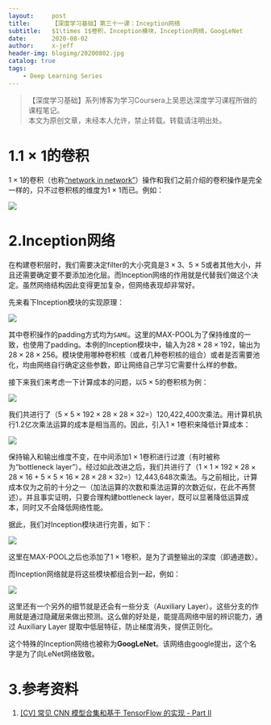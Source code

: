 ```yaml
---
layout:     post
title:      【深度学习基础】第三十一课：Inception网络
subtitle:   $1\times 1$卷积，Inception模块，Inception网络，GoogLeNet
date:       2020-08-02
author:     x-jeff
header-img: blogimg/20200802.jpg
catalog: true
tags:
    - Deep Learning Series
---
```

>【深度学习基础】系列博客为学习Coursera上吴恩达深度学习课程所做的课程笔记。  
>本文为原创文章，未经本人允许，禁止转载。转载请注明出处。

# 1.$1\times 1$的卷积

$1\times 1$的卷积（也称[“network in network”](http://shichaoxin.com/2023/12/10/论文阅读-Network-In-Network/)）操作和我们之前介绍的卷积操作是完全一样的，只不过卷积核的维度为$1\times 1$而已。例如：

![](https://xjeffblogimg.oss-cn-beijing.aliyuncs.com/BLOGIMG/BlogImage/DeepLearningSeries/Lesson31/31x1.png)

# 2.Inception网络

在构建卷积层时，我们需要决定filter的大小究竟是$3\times 3$、$5\times 5$或者其他大小，并且还需要确定要不要添加池化层。而Inception网络的作用就是代替我们做这个决定。虽然网络结构因此变得更加复杂，但网络表现却非常好。

先来看下Inception模块的实现原理：

![](https://xjeffblogimg.oss-cn-beijing.aliyuncs.com/BLOGIMG/BlogImage/DeepLearningSeries/Lesson31/31x2.png)

其中卷积操作的padding方式均为`SAME`。这里的MAX-POOL为了保持维度的一致，也使用了padding。本例的Inception模块中，输入为$28\times 28 \times 192$，输出为$28\times 28 \times 256$。模块使用哪种卷积核（或者几种卷积核的组合）或者是否需要池化，均由网络自行确定这些参数，即让网络自己学习它需要什么样的参数。

接下来我们来考虑一下计算成本的问题，以$5 \times 5$的卷积核为例：

![](https://xjeffblogimg.oss-cn-beijing.aliyuncs.com/BLOGIMG/BlogImage/DeepLearningSeries/Lesson31/31x3.png)

我们共进行了（$5\times 5 \times 192 \times 28 \times 28 \times 32 =$）120,422,400次乘法。用计算机执行1.2亿次乘法运算的成本是相当高的。因此，引入$1\times 1$卷积来降低计算成本：

![](https://xjeffblogimg.oss-cn-beijing.aliyuncs.com/BLOGIMG/BlogImage/DeepLearningSeries/Lesson31/31x4.png)

保持输入和输出维度不变，在中间添加$1\times 1$卷积进行过渡（有时被称为“bottleneck  layer”）。经过如此改进之后，我们共进行了（$1\times 1 \times 192 \times 28 \times 28 \times 16 + 5 \times 5 \times 16 \times 28 \times 28 \times 32=$）12,443,648次乘法。与之前相比，计算成本仅为之前的十分之一（加法运算的次数和乘法运算的次数近似，在此不再赘述）。并且事实证明，只要合理构建bottleneck layer，既可以显著降低运算成本，同时又不会降低网络性能。

据此，我们对Inception模块进行完善，如下：

![](https://xjeffblogimg.oss-cn-beijing.aliyuncs.com/BLOGIMG/BlogImage/DeepLearningSeries/Lesson31/31x5.png)

这里在MAX-POOL之后也添加了$1\times 1$卷积，是为了调整输出的深度（即通道数）。

而Inception网络就是将这些模块都组合到一起，例如：

![](https://xjeffblogimg.oss-cn-beijing.aliyuncs.com/BLOGIMG/BlogImage/DeepLearningSeries/Lesson31/31x6.png)

这里还有一个另外的细节就是还会有一些分支（Auxiliary Layer）。这些分支的作用就是通过隐藏层来做出预测。这么做的好处是，能提高网络中层的辨识能力，通过 Auxiliary Layer 提取中低层特征，防止梯度消失，提供正则化。

这个特殊的Inception网络也被称为**GoogLeNet**。该网络由google提出，这个名字是为了向LeNet网络致敬。

# 3.参考资料

1. [[CV] 常见 CNN 模型合集和基于 TensorFlow 的实现 - Part II](https://alphafan.github.io/posts/famous_cnn_2.html)